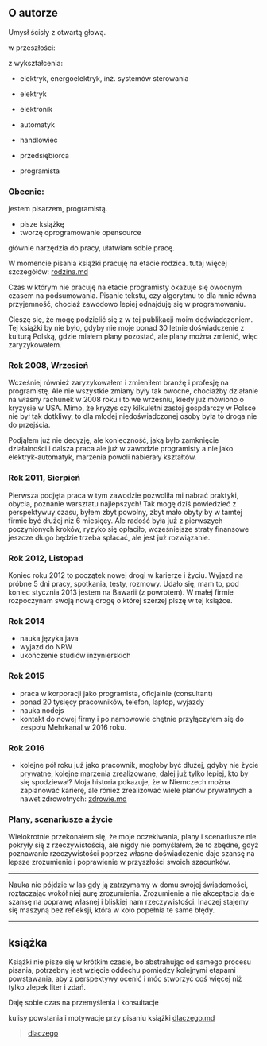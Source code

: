 ## O autorze

Umysł ścisły z otwartą głową.

w przeszłości:

z wykształcenia:
+ elektryk, energoelektryk, inż. systemów sterowania 

+ elektryk
+ elektronik
+ automatyk
+ handlowiec
+ przedsiębiorca
+ programista
 

### Obecnie:
jestem pisarzem, programistą.

+ pisze książkę
+ tworzę oprogramowanie opensource

głównie narzędzia do pracy,
ułatwiam sobie pracę.


W momencie pisania książki pracuję na etacie rodzica.
tutaj więcej szczegółów: [rodzina.md](../4/rodzina.md)

Czas w którym nie pracuję na etacie programisty okazuje się owocnym czasem
na podsumowania.
Pisanie tekstu, czy algorytmu to dla mnie równa przyjemność, chociaż zawodowo lepiej odnajduję się w programowaniu.

Cieszę się, że mogę podzielić się z w tej publikacji moim doświadczeniem.
Tej książki by nie było, gdyby nie moje ponad 30 letnie doświadczenie z kulturą Polską, gdzie miałem plany pozostać, ale plany można zmienić, więc zaryzykowałem.

### Rok 2008, Wrzesień
Wcześniej również zaryzykowałem i zmieniłem branżę i profesję na programistę.
Ale nie wszystkie zmiany były tak owocne, chociażby działanie na własny rachunek w 2008 roku i to we wrześniu, kiedy już mówiono o kryzysie w USA.
Mimo, że kryzys czy kilkuletni zastój gospdarczy w Polsce nie był tak dotkliwy, to dla młodej niedoświadczonej osoby była to droga nie do przejścia.

Podjąłem już nie decyzję, ale konieczność, jaką było zamknięcie działalności i dalsza praca ale już w zawodzie programisty a nie jako elektryk-automatyk, marzenia powoli nabierały kształtów.

### Rok 2011, Sierpień
Pierwsza podjęta praca w tym zawodzie pozwoliła mi nabrać praktyki, obycia, poznanie warsztatu najlepszych!
Tak mogę dziś powiedzieć z perspektywuy czasu, byłem zbyt powolny, zbyt mało obyty by w tamtej firmie być dłużej niż 6 miesięcy.
Ale radość była już z pierwszych poczynionych kroków, ryzyko się opłaciło, wcześniejsze straty finansowe jeszcze długo będzie trzeba spłacać, ale jest już rozwiązanie.

### Rok 2012, Listopad
Koniec roku 2012 to początek nowej drogi w karierze i życiu.
Wyjazd na próbne 5 dni pracy, spotkania, testy, rozmowy.
Udało się, mam to, pod koniec stycznia 2013 jestem na Bawarii (z powrotem).
W małej firmie rozpoczynam swoją nową drogę o której szerzej piszę w tej książce.

### Rok 2014
+ nauka języka java
+ wyjazd do NRW
+ ukończenie studiów inżynierskich


### Rok 2015
+ praca w korporacji jako programista, oficjalnie (consultant)
+ ponad 20 tysięcy pracowników, telefon, laptop, wyjazdy
+ nauka nodejs
+ kontakt do nowej firmy i po namowowie chętnie przyłączyłem się do zespołu Mehrkanal w 2016 roku.

### Rok 2016
+ kolejne pół roku już jako pracownik, mogłoby być dłużej, gdyby nie życie prywatne, kolejne marzenia zrealizowane, dalej już tylko lepiej, kto by się spodziewał?
Moja historia pokazuje, że w Niemczech można zaplanować karierę, ale rónież zrealizować wiele planów prywatnych a nawet zdrowotnych: 
[zdrowie.md](../3/zdrowie.md)

### Plany, scenariusze a życie

Wielokrotnie przekonałem się, że moje oczekiwania, plany i scenariusze nie pokryły się z rzeczywistością, ale 
nigdy nie pomyślałem, że to zbędne, gdyż poznawanie rzeczywistości poprzez własne doświadczenie daje szansę na lepsze zrozumienie i poprawienie w przyszłości swoich szacunków.

-------

Nauka nie pójdzie w las gdy ją zatrzymamy w domu swojej świadomości, roztaczając wokół niej aurę zrozumienia.
Zrozumienie a nie akceptacja daje szansę na poprawę własnej i bliskiej nam rzeczywistości.
Inaczej stajemy się maszyną bez refleksji, która w koło popełnia te same błędy.

-------




## książka

Książki nie pisze się w krótkim czasie, bo abstrahując od samego procesu pisania,
potrzebny jest wzięcie oddechu pomiędzy kolejnymi etapami powstawania,
aby z perspektywy ocenić  i móc stworzyć coś więcej niż tylko zlepek liter i zdań.

Daję sobie czas na przemyślenia i konsultacje

kulisy powstania i motywacje przy pisaniu książki
[dlaczego.md](../1/dlaczego.md)



> [dlaczego](1/dlaczego.md)